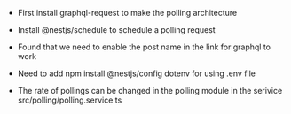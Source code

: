 - First install graphql-request to make the polling architecture

- Install @nestjs/schedule to schedule a polling request

- Found that we need to enable the post name in the link for graphql to work

- Need to add npm install @nestjs/config dotenv for using .env file

- The rate of pollings can be changed in the polling module in the serivice src/polling/polling.service.ts
